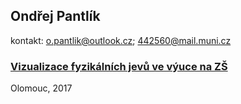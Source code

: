 ## Ondřej Pantlík
kontakt: <o.pantlik@outlook.cz>; <442560@mail.muni.cz>
### [Vizualizace fyzikálních jevů ve výuce na ZŠ](https://pondroid.github.io/ZaverecnaPrace/)
Olomouc, 2017
